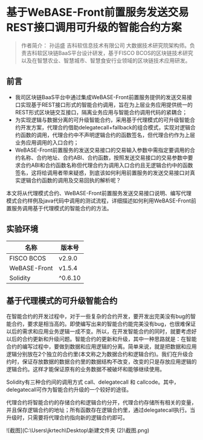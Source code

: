 # 基于WeBASE-Front前置服务发送交易REST接口调用可升级的智能合约方案

> 作者简介： 孙运盛 吉科软信息技术有限公司 大数据技术研究院架构师。负责吉科软区块链BaaS平台设计研发，基于FISCO BCOS的区块链技术研究以及在智慧农业、智慧城市、智慧食安行业领域的区块链技术应用研发。

## 前言

- 我司区块链BaaS平台中通过集成WeBASE-Front前置服务提供的发送交易接口实现基于REST接口形式的智能合约调用，旨在为上层业务应用提供统一的REST形式区块链交互接口，隔离业务应用与智能合约调用代码的紧耦合；
- 为实现逻辑与数据分离的可升级智能合约，采用基于代理模式的可升级智能合约开发方案，代理合约借助delegatecall+fallback的组合模式，实现对逻辑合约函数的调用，代理合约中不声明逻辑合约的函数签名，但代理合约作为上层业务应用调用的入口合约；
- WeBASE-Front前置服务的发送交易接口的交易输入参数中需指定要调用的合约名称、合约地址、合约ABI、合约函数，按照发送交易接口的交易参数中要求合约ABI和合约函数名称但代理合约为调用入口合约且无逻辑合约中的函数签名，这将给调用者带来疑惑，到底该如何利用前置服务的发送交易接口对真实逻辑合约函数的调用及交易回执的解析呢？

本文将从代理模式合约、WeBASE-Front前置服务发送交易接口说明、编写代理模式合约样例及java代码中调用的测试流程，详细描述如何利用WeBASE-Front前置服务调用基于代理模式的智能合约的方法。

## **实验环境**

| 名称         | 版本号  |
| ------------ | ------- |
| FISCO BCOS   | v2.9.0  |
| WeBASE-Front | v1.5.4  |
| Solidity     | ^0.6.10 |

## **基于代理模式的可升级智能合约**

​在智能合约的开发过程中，对于一些复杂的合约开发，要开发出完美没有bug的智能合约，要求是相当高的。即使编写出来的智能合约能完美没有bug，也很难保证以后的需求和应用业务逻辑一成不变。所以，在开发智能合约的同时，就要考虑好以后的合约更新和升级问题。智能合约的更新和升级，其中一种思路就是：在智能合约的编写过程中，要做到数据和应用逻辑的分离。简单来说，就是把数据和应用逻辑分别放在2个独立的合约里(本文称之为数据合约和逻辑合约)。我们在升级合约时，保证存放数据的数据合约里的数据结构不改变，改变的只是存放应用逻辑的逻辑合约。这样才能保证原有的业务数据不被破坏和能够继续使用。

​Solidity有三种合约间的调用方式 call、delegatecall 和 callcode。其中，delegatecall可作为智能合约升级的一个较好的途径。

代理合约将智能合约的存储合约和逻辑合约分开，代理合约存储所有相关的变量，并且保存逻辑合约的地址；所有函数存在逻辑合约里，通过delegatecall执行。当升级时，只需要将代理合约指向新的逻辑合约即可。

![截图](C:\Users\jkrtech\Desktop\新建文件夹 (2)\截图.png)

